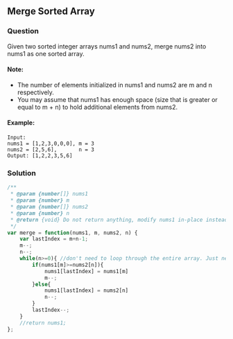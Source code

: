 ## Merge Sorted Array

### Question

Given two sorted integer arrays nums1 and nums2, merge nums2 into nums1 as one sorted array.

#### Note:
* The number of elements initialized in nums1 and nums2 are m and n respectively.
* You may assume that nums1 has enough space (size that is greater or equal to m + n) to hold additional elements from nums2.

#### Example:
```shell
Input: 
nums1 = [1,2,3,0,0,0], m = 3
nums2 = [2,5,6],       n = 3
Output: [1,2,2,3,5,6]
```

### Solution
```javascript
/**
 * @param {number[]} nums1
 * @param {number} m
 * @param {number[]} nums2
 * @param {number} n
 * @return {void} Do not return anything, modify nums1 in-place instead.
 */
var merge = function(nums1, m, nums2, n) {
    var lastIndex = m+n-1;
    m--;
    n--;
    while(n>=0){ //don't need to loop through the entire array. Just need to keep going until n >= 0.
        if(nums1[m]>=nums2[n]){
            nums1[lastIndex] = nums1[m]
            m--;
        }else{
            nums1[lastIndex] = nums2[n]
            n--;
        }
        lastIndex--;
    }
    //return nums1;
};
```
